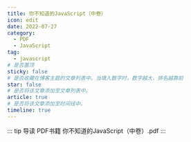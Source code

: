 ```yaml
---
title: 你不知道的JavaScript（中卷）
icon: edit
date: 2022-07-27
category:
  - PDF
  - JavaScript
tag:
  - javascript
# 是否置顶
sticky: false
# 是否收藏在博客主题的文章列表中。当填入数字时，数字越大，排名越靠前
star: false
# 是否将该文章添加至文章列表中。
article: true
# 是否将该文章添加至时间线中。
timeline: true
---
```

::: tip 导读
PDF书籍 你不知道的JavaScript（中卷）.pdf
:::
<!-- more -->


<PDF url="https://lc-gluttony.s3.amazonaws.com/LfQUMiHwWA4l/cqg4ss7cqIhRE2LcxMgrIIM3fcGRAsQQ/%E4%BD%A0%E4%B8%8D%E7%9F%A5%E9%81%93%E7%9A%84JavaScript%EF%BC%88%E4%B8%AD%E5%8D%B7%EF%BC%89%40www.java1234.com%20.pdf"  />